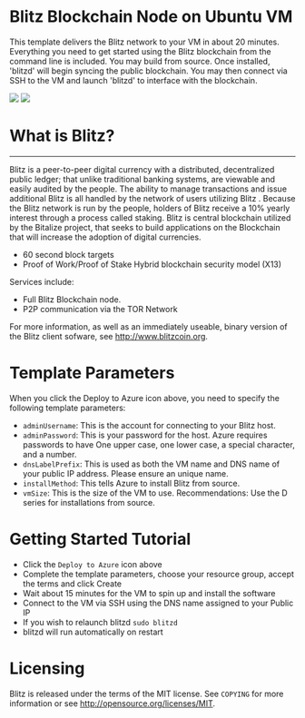 # Blitz Blockchain Node on Ubuntu VM

This template delivers the Blitz network to your VM in about 20 minutes.  Everything you need to get started using the Blitz blockchain from the command line is included. 
You may build from source.  Once installed, 'blitzd' will begin syncing the public blockchain. 
You may then connect via SSH to the VM and launch 'blitzd' to interface with the blockchain.

<a href="https://portal.azure.com/#create/Microsoft.Template/uri/https%3A%2F%2Fraw.githubusercontent.com%2FAzure%2Fazure-quickstart-templates%2Fmaster%2Fblitz-blockchain-ubuntu%2Fazuredeploy.json" target="_blank"><img src="http://azuredeploy.net/deploybutton.png"/></a>
<a href="http://armviz.io/#/?load=https%3A%2F%2Fraw.githubusercontent.com%2FAzure%2Fazure-quickstart-templates%2Fmaster%2Fblitz-blockchain-ubuntu%2Fazuredeploy.json" target="_blank"><img src="http://armviz.io/visualizebutton.png"/></a>

# What is Blitz?
----------------

Blitz is a peer-to-peer digital currency with a distributed, decentralized public ledger; that unlike traditional banking systems, are viewable and easily audited by the people.
The ability to manage transactions and issue additional Blitz is all handled by the network of users utilizing Blitz . Because the Blitz network is run by the people, holders of Blitz receive a 10% yearly interest through a process called staking.
Blitz is central blockchain utilized by the Bitalize project, that seeks to build applications on the Blockchain that will increase the adoption of digital currencies.

- 60 second block targets
- Proof of Work/Proof of Stake Hybrid blockchain security model (X13)

Services include:
- Full Blitz Blockchain node.
- P2P communication via the TOR Network

For more information, as well as an immediately useable, binary version of
the Blitz client sofware, see http://www.blitzcoin.org.


# Template Parameters

When you click the Deploy to Azure icon above, you need to specify the following template parameters:

* `adminUsername`: This is the account for connecting to your Blitz host.
* `adminPassword`: This is your password for the host.  Azure requires passwords to have One upper case, one lower case, a special character, and a number.
* `dnsLabelPrefix`: This is used as both the VM name and DNS name of your public IP address.  Please ensure an unique name.
* `installMethod`: This tells Azure to install Blitz from source.
* `vmSize`: This is the size of the VM to use.  Recommendations: Use the D series for installations from source.

# Getting Started Tutorial

* Click the `Deploy to Azure` icon above
* Complete the template parameters, choose your resource group, accept the terms and click Create
* Wait about 15 minutes for the VM to spin up and install the software
* Connect to the VM via SSH using the DNS name assigned to your Public IP
* If you wish to relaunch blitzd `sudo blitzd`
* blitzd will run automatically on restart

# Licensing

Blitz is released under the terms of the MIT license. See `COPYING` for more information or see http://opensource.org/licenses/MIT.